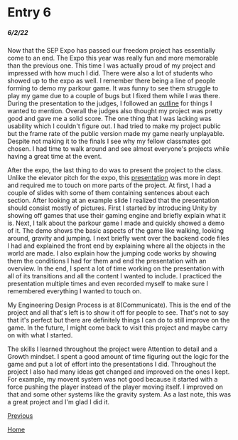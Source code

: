 # Entry 6
##### 6/2/22

Now that the SEP Expo has passed our freedom project has essentially come to an end. The Expo this year was really fun and more memorable than the previous one. This time I was actually proud of my project and impressed with how much I did. There were also a lot of students who showed up to the expo as well. I remember there being a line of people forming to demo my parkour game. It was funny to see them struggle to play my game due to a couple of bugs but I fixed them while I was there. During the presentation to the judges, I followed an [outline](https://docs.google.com/document/d/16lHkvofHhBHsoPqTIcAS_zxmbfdQsXkUgfP8s4Momow/edit?usp=sharing) for things I wanted to mention. Overall the judges also thought my project was pretty good and gave me a solid score. The one thing that I was lacking was usability which I couldn't figure out. I had tried to make my project public but the frame rate of the public version made my game nearly unplayable. Despite not making it to the finals I see why my fellow classmates got chosen. I had time to walk around and see almost everyone's projects while having a great time at the event. 

After the expo, the last thing to do was to present the project to the class. Unlike the elevator pitch for the expo, this [presentation](https://docs.google.com/presentation/d/1GTCEnRHZUzlIQVlafP2wisf55vO4vMFdoFD_xAwJgFA/edit?usp=sharing) was more in dept and required me to touch on more parts of the project. At first, I had a couple of slides with some of them containing sentences about each section. After looking at an example slide I realized that the presentation should consist mostly of pictures. First I started by introducing Unity by showing off games that use their gaming engine and briefly explain what it is. Next, I talk about the parkour game I made and quickly showed a demo of it. The demo shows the basic aspects of the game like walking, looking around, gravity and jumping. I next briefly went over the backend code files I had and explained the front end by explaining where all the objects in the world are made. I also explain how the jumping code works by showing them the conditions I had for them and end the presentation with an overview. In the end, I spent a lot of time working on the presentation with all of its transitions and all the content I wanted to include. I practiced the presentation multiple times and even recorded myself to make sure I remembered everything I wanted to touch on. 

My Engineering Design Process is at 8(Communicate). This is the end of the project and all that's left is to show it off for people to see. That's not to say that it's perfect but there are definitely things I can do to still improve on the game. In the future, I might come back to visit this project and maybe carry on with what I started. 

The skills I learned throughout the project were Attention to detail and a Growth mindset. I spent a good amount of time figuring out the logic for the game and put a lot of effort into the presentations I did. Throughout the project I also had many ideas get changed and improved on the ones I kept. For example, my movent system was not good because it started with a force pushing the player instead of the player moving itself. I improved on that and some other systems like the gravity system. As a last note, this was a great project and I'm glad I did it. 

[Previous](entry05.md)

[Home](../README.md)
